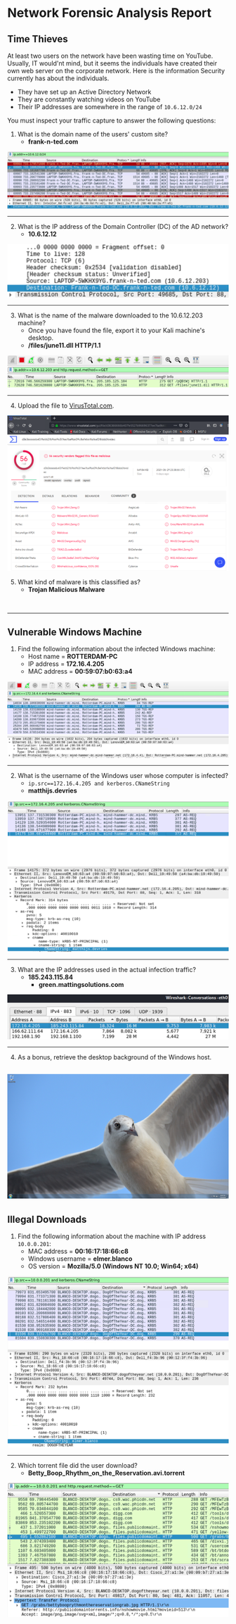 # Network Forensic Analysis Report

## Time Thieves 

At least two users on the network have been wasting time on YouTube. Usually, IT would'nt mind, but it seems the individuals have created their own web server on the corporate network. Here is the information Security currently has about the individuals.

- They have set up an Active Directory Network
- They are constantly watching videos on YouTube
- Their IP addresses are somewhere in the range of `10.6.12.0/24`

You must inspect your traffic capture to answer the following questions:

1. What is the domain name of the users' custom site?
   - **frank-n-ted.com**

![](https://github.com/jamesdewhirst/FinalProject/blob/main/Images/net-1.png)

---

2. What is the IP address of the Domain Controller (DC) of the AD network?
   - **10.6.12.12**

![](https://github.com/jamesdewhirst/FinalProject/blob/main/Images/net-2.png)

---

3. What is the name of the malware downloaded to the 10.6.12.203 machine?
   - Once you have found the file, export it to your Kali machine's desktop.
   - **/files/june11.dll HTTP/1.1**

![](https://github.com/jamesdewhirst/FinalProject/blob/main/Images/net-3.png)

---

4. Upload the file to [VirusTotal.com](https://www.virustotal.com/gui/). 

![](https://github.com/jamesdewhirst/FinalProject/blob/main/Images/net-4.png)

5. What kind of malware is this classified as?
   - **Trojan Malicious Malware**

![]()

---

## Vulnerable Windows Machine

1. Find the following information about the infected Windows machine:
    - Host name = **ROTTERDAM-PC**
    - IP address = **172.16.4.205**
    - MAC address = **00:59:07:b0:63:a4**
    
![](https://github.com/jamesdewhirst/FinalProject/blob/main/Images/net-5.png)

---
    
2. What is the username of the Windows user whose computer is infected?
   - `ip.src==172.16.4.205 and kerberos.CNameString`
   - **matthijs.devries**

![](https://github.com/jamesdewhirst/FinalProject/blob/main/Images/net-6.png)

---

3. What are the IP addresses used in the actual infection traffic?
   - **185.243.115.84**
      - **green.mattingsolutions.com**

![](https://github.com/jamesdewhirst/FinalProject/blob/main/Images/net-7.png)

---

4. As a bonus, retrieve the desktop background of the Windows host.

![](https://github.com/jamesdewhirst/FinalProject/blob/main/Images/empty.gif%253fss%26ss2img.gif)
---

## Illegal Downloads

1. Find the following information about the machine with IP address `10.0.0.201`:
    - MAC address = **00:16:17:18:66:c8**
    - Windows username = **elmer.blanco**
    - OS version = **Mozilla/5.0 (Windows NT 10.0; Win64; x64)**

![](https://github.com/jamesdewhirst/FinalProject/blob/main/Images/net-8.png)

---

2. Which torrent file did the user download?
   - **Betty_Boop_Rhythm_on_the_Reservation.avi.torrent**

![](https://github.com/jamesdewhirst/FinalProject/blob/main/Images/net-9.png)
